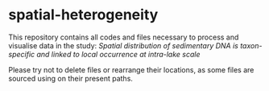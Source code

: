 # spatial-heterogeneity
This repository contains all codes and files necessary to process and visualise data in the study:
*Spatial distribution of sedimentary DNA is taxon-specific and linked to local occurrence at intra-lake scale*

Please try not to delete files or rearrange their locations, as some files are sourced using on their present paths. 
